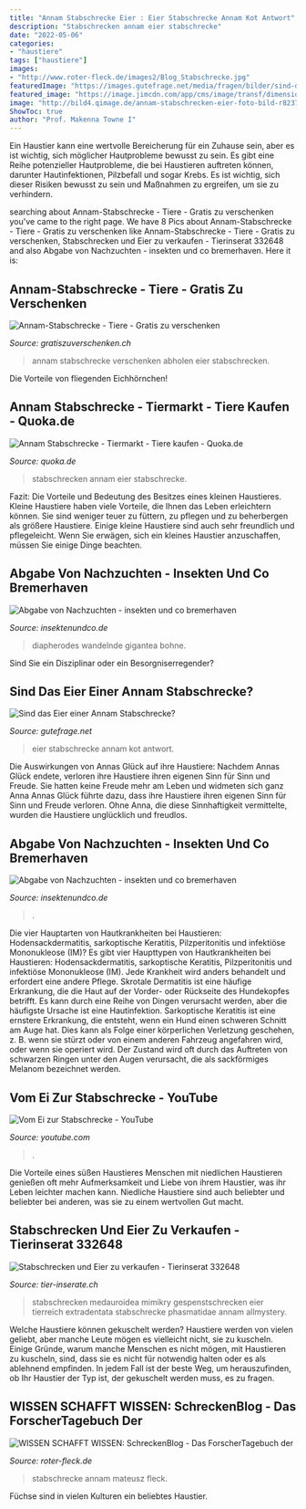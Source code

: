 ```yaml
---
title: "Annam Stabschrecke Eier : Eier Stabschrecke Annam Kot Antwort"
description: "Stabschrecken annam eier stabschrecke"
date: "2022-05-06"
categories:
- "haustiere"
tags: ["haustiere"]
images:
- "http://www.roter-fleck.de/images2/Blog_Stabschrecke.jpg"
featuredImage: "https://images.gutefrage.net/media/fragen/bilder/sind-das-eier-einer-annam-stabschrecke/0_big.jpg?v=1444061550000"
featured_image: "https://image.jimcdn.com/app/cms/image/transf/dimension=640x10000:format=jpg/path/seeb5f06b14d02116/image/i27c71722ec783dfb/version/1516301806/image.jpg"
image: "http://bild4.qimage.de/annam-stabschrecken-eier-foto-bild-r82376074.jpg"
ShowToc: true
author: "Prof. Makenna Towne I"
---
```



Ein Haustier kann eine wertvolle Bereicherung für ein Zuhause sein, aber es ist wichtig, sich möglicher Hautprobleme bewusst zu sein.
Es gibt eine Reihe potenzieller Hautprobleme, die bei Haustieren auftreten können, darunter Hautinfektionen, Pilzbefall und sogar Krebs. Es ist wichtig, sich dieser Risiken bewusst zu sein und Maßnahmen zu ergreifen, um sie zu verhindern.

	

		
searching about Annam-Stabschrecke - Tiere - Gratis zu verschenken you've came to the right page. We have 8 Pics about Annam-Stabschrecke - Tiere - Gratis zu verschenken like Annam-Stabschrecke - Tiere - Gratis zu verschenken, Stabschrecken und Eier zu verkaufen - Tierinserat 332648 and also Abgabe von Nachzuchten - insekten und co bremerhaven. Here it is:
		
    
## Annam-Stabschrecke - Tiere - Gratis Zu Verschenken

<img loading=lazy src="https://www.gratiszuverschenken.ch/images/com_adsmanager/contents/annam-stabschrecke_11959_2_t.jpg" onerror="this.onerror=null;this.src='https://tse2.mm.bing.net/th?id=OIP.CKOU47UradrnGLpJPJ7ZOAAAAA&amp;pid=15.1';" alt="Annam-Stabschrecke - Tiere - Gratis zu verschenken">

_Source: gratiszuverschenken.ch_

>annam stabschrecke verschenken abholen eier stabschrecken. 

	

Die Vorteile von fliegenden Eichhörnchen!

    
## Annam Stabschrecke - Tiermarkt - Tiere Kaufen - Quoka.de

<img loading=lazy src="http://bild4.qimage.de/annam-stabschrecken-eier-foto-bild-r82376074.jpg" onerror="this.onerror=null;this.src='https://tse3.mm.bing.net/th?id=OIP.7sYov_ygQBGrkKhtMJt41wHaLB&amp;pid=15.1';" alt="Annam Stabschrecke - Tiermarkt - Tiere kaufen - Quoka.de">

_Source: quoka.de_

>stabschrecken annam eier stabschrecke. 

	

Fazit: Die Vorteile und Bedeutung des Besitzes eines kleinen Haustieres.
Kleine Haustiere haben viele Vorteile, die Ihnen das Leben erleichtern können. Sie sind weniger teuer zu füttern, zu pflegen und zu beherbergen als größere Haustiere. Einige kleine Haustiere sind auch sehr freundlich und pflegeleicht. Wenn Sie erwägen, sich ein kleines Haustier anzuschaffen, müssen Sie einige Dinge beachten.

    
## Abgabe Von Nachzuchten - Insekten Und Co Bremerhaven

<img loading=lazy src="https://image.jimcdn.com/app/cms/image/transf/dimension=640x10000:format=jpg/path/seeb5f06b14d02116/image/i27c71722ec783dfb/version/1516301806/image.jpg" onerror="this.onerror=null;this.src='https://tse2.mm.bing.net/th?id=OIP.9kv6kTG4TnlNJeM4LtydUgHaEH&amp;pid=15.1';" alt="Abgabe von Nachzuchten - insekten und co bremerhaven">

_Source: insektenundco.de_

>diapherodes wandelnde gigantea bohne. 

	

Sind Sie ein Disziplinar oder ein Besorgniserregender?

    
## Sind Das Eier Einer Annam Stabschrecke?

<img loading=lazy src="https://images.gutefrage.net/media/fragen/bilder/sind-das-eier-einer-annam-stabschrecke/0_big.jpg?v=1444061550000" onerror="this.onerror=null;this.src='https://tse3.mm.bing.net/th?id=OIP.mOPb-T4H3GYZgy_l-dHNVAHaEc&amp;pid=15.1';" alt="Sind das Eier einer Annam Stabschrecke?">

_Source: gutefrage.net_

>eier stabschrecke annam kot antwort. 

	

Die Auswirkungen von Annas Glück auf ihre Haustiere: Nachdem Annas Glück endete, verloren ihre Haustiere ihren eigenen Sinn für Sinn und Freude. Sie hatten keine Freude mehr am Leben und widmeten sich ganz Anna
Annas Glück führte dazu, dass ihre Haustiere ihren eigenen Sinn für Sinn und Freude verloren. Ohne Anna, die diese Sinnhaftigkeit vermittelte, wurden die Haustiere unglücklich und freudlos.

    
## Abgabe Von Nachzuchten - Insekten Und Co Bremerhaven

<img loading=lazy src="https://image.jimcdn.com/app/cms/image/transf/dimension=origxorig:format=jpg/path/seeb5f06b14d02116/image/i6d0276fbe166b70c/version/1515599489/image.jpg" onerror="this.onerror=null;this.src='https://tse2.mm.bing.net/th?id=OIP.7nXPVY6sN05A1AwVyFYAQAHaF_&amp;pid=15.1';" alt="Abgabe von Nachzuchten - insekten und co bremerhaven">

_Source: insektenundco.de_

>. 

	

Die vier Hauptarten von Hautkrankheiten bei Haustieren: Hodensackdermatitis, sarkoptische Keratitis, Pilzperitonitis und infektiöse Mononukleose (IM)?
Es gibt vier Haupttypen von Hautkrankheiten bei Haustieren: Hodensackdermatitis, sarkoptische Keratitis, Pilzperitonitis und infektiöse Mononukleose (IM). Jede Krankheit wird anders behandelt und erfordert eine andere Pflege. Skrotale Dermatitis ist eine häufige Erkrankung, die die Haut auf der Vorder- oder Rückseite des Hundekopfes betrifft. Es kann durch eine Reihe von Dingen verursacht werden, aber die häufigste Ursache ist eine Hautinfektion. Sarkoptische Keratitis ist eine ernstere Erkrankung, die entsteht, wenn ein Hund einen schweren Schnitt am Auge hat. Dies kann als Folge einer körperlichen Verletzung geschehen, z. B. wenn sie stürzt oder von einem anderen Fahrzeug angefahren wird, oder wenn sie operiert wird. Der Zustand wird oft durch das Auftreten von schwarzen Ringen unter den Augen verursacht, die als sackförmiges Melanom bezeichnet werden.

    
## Vom Ei Zur Stabschrecke - YouTube

<img loading=lazy src="https://i.ytimg.com/vi/5bGDpL9ZGr8/hqdefault.jpg" onerror="this.onerror=null;this.src='https://tse4.mm.bing.net/th?id=OIP.evtx-3bdM87LHLLSwQM2rAHaFj&amp;pid=15.1';" alt="Vom Ei zur Stabschrecke - YouTube">

_Source: youtube.com_

>. 

	

Die Vorteile eines süßen Haustieres
Menschen mit niedlichen Haustieren genießen oft mehr Aufmerksamkeit und Liebe von ihrem Haustier, was ihr Leben leichter machen kann. Niedliche Haustiere sind auch beliebter und beliebter bei anderen, was sie zu einem wertvollen Gut macht.

    
## Stabschrecken Und Eier Zu Verkaufen - Tierinserat 332648

<img loading=lazy src="http://www.tier-inserate.ch/Gespenstschrecken/Stabschrecken-332648-332648/1.jpg" onerror="this.onerror=null;this.src='https://tse4.mm.bing.net/th?id=OIP.QYiNfHA8nOFLaeFH_ODbbAHaLM&amp;pid=15.1';" alt="Stabschrecken und Eier zu verkaufen - Tierinserat 332648">

_Source: tier-inserate.ch_

>stabschrecken medauroidea mimikry gespenstschrecken eier tierreich extradentata stabschrecke phasmatidae annam allmystery. 

	

Welche Haustiere können gekuschelt werden?
Haustiere werden von vielen geliebt, aber manche Leute mögen es vielleicht nicht, sie zu kuscheln. Einige Gründe, warum manche Menschen es nicht mögen, mit Haustieren zu kuscheln, sind, dass sie es nicht für notwendig halten oder es als ablehnend empfinden. In jedem Fall ist der beste Weg, um herauszufinden, ob Ihr Haustier der Typ ist, der gekuschelt werden muss, es zu fragen.

    
## WISSEN SCHAFFT WISSEN: SchreckenBlog - Das ForscherTagebuch Der

<img loading=lazy src="http://www.roter-fleck.de/images2/Blog_Stabschrecke.jpg" onerror="this.onerror=null;this.src='https://tse1.mm.bing.net/th?id=OIP.HZVA1r-mw0blLUuE8AjVLAHaJw&amp;pid=15.1';" alt="WISSEN SCHAFFT WISSEN: SchreckenBlog - Das ForscherTagebuch der">

_Source: roter-fleck.de_

>stabschrecke annam mateusz fleck. 

	

Füchse sind in vielen Kulturen ein beliebtes Haustier.

